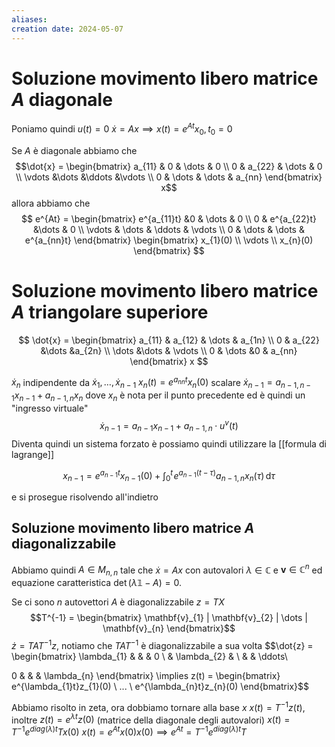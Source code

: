 ```yaml
---
aliases: 
creation date: 2024-05-07
---
```


# Soluzione movimento libero matrice $A$ diagonale
Poniamo quindi $u(t) = 0$
$\dot{x} = Ax \implies x(t) = e^{At}x_{0}, t_{0}=0$

Se $A$ è diagonale abbiamo che
$$\dot{x} = \begin{bmatrix}
a_{11} & 0 & \dots & 0 \\
0 & a_{22}  & \dots & 0 \\
\vdots &\dots &\ddots &\vdots \\
0 & \dots & \dots  & a_{nn}
\end{bmatrix} x$$
allora abbiamo che
$$ e^{At} = \begin{bmatrix}
e^{a_{11}t} &0  & \dots & 0 \\
0 & e^{a_{22}t}  &\dots & 0 \\
\vdots & \dots & \ddots & \vdots \\
0 & \dots & \dots & e^{a_{nn}t}
\end{bmatrix} \begin{bmatrix}
x_{1}(0) \\
\vdots \\
x_{n}(0)
\end{bmatrix} $$

# Soluzione movimento libero matrice $A$ triangolare superiore
$$ \dot{x} = \begin{bmatrix}
a_{11}  & a_{12}  & \dots & a_{1n} \\
0 & a_{22} &\dots &a_{2n} \\
\dots &\dots  & \vdots \\
0 & \dots &0  & a_{nn} 
\end{bmatrix} x $$

$\dot{x}_{n}$ indipendente da $\dot{x}_{1},\dots,\dot{x}_{n-1}$
$x_{n}(t) = e^{a_{nn} t} x_{n}(0)$ scalare
$\dot{x}_{n-1} = a_{n-1,n-1} x_{n-1} + a_{n-1,n} x_{n}$ dove $x_{n}$ è nota per il punto precedente ed è quindi un "ingresso virtuale"
$$ \dot{x}_{n-1}= a_{n-1} x_{n-1} + a_{n-1,n} \cdot u^v(t) $$
Diventa quindi un sistema forzato è possiamo quindi utilizzare la [[formula di lagrange]]

$$ x_{n-1} = e^{a_{n-1}t}x_{n-1}(0) +\int_{0}^t  \!e^{a_{n-1} (t-\tau) }a_{n-1,n} x_{n}(\tau) \, \mathrm{d}\tau $$

e si prosegue risolvendo all'indietro

## Soluzione movimento libero matrice $A$ diagonalizzabile
Abbiamo quindi $A \in M_{n,n}$ tale che $\dot{x} = Ax$ con autovalori $\lambda \in \mathbb{C}$ e $\mathbf{v} \in \mathbb{C}^n$ ed equazione caratteristica $\det(\lambda \mathbb{1} - A) = 0$.

Se ci sono $n$ autovettori $A$ è diagonalizzabile
$z = TX$
$$T^{-1} = \begin{bmatrix}
\mathbf{v}_{1} | \mathbf{v}_{2} | \dots | \mathbf{v}_{n}
\end{bmatrix}$$
$\dot{z} = TAT^{-1} z$, notiamo che $TAT^{-1}$ è diagonalizzabile a sua volta
$$\dot{z} = \begin{bmatrix}
\lambda_{1}  &  &  & 0 \\
 & \lambda_{2} &  \\  &  & \ddots\\

0 &  &  & \lambda_{n}
\end{bmatrix} \implies z(t) = \begin{bmatrix}
e^{\lambda_{1}t}z_{1}(0) \\
... \\
e^{\lambda_{n}t}z_{n}(0)
\end{bmatrix}$$


Abbiamo risolto in zeta, ora dobbiamo tornare alla base $x$
$x(t) = T^{-1}z(t)$, inoltre $z(t) = e^{\lambda t}z(0)$ (matrice della diagonale degli autovalori)
$x(t) = T^{-1}e^{diag(\lambda) t} T x(0)$
$x(t) = e^{At}x(0) x(0) \implies e^{At} = T^{-1}e^{diag(\lambda)t} T$